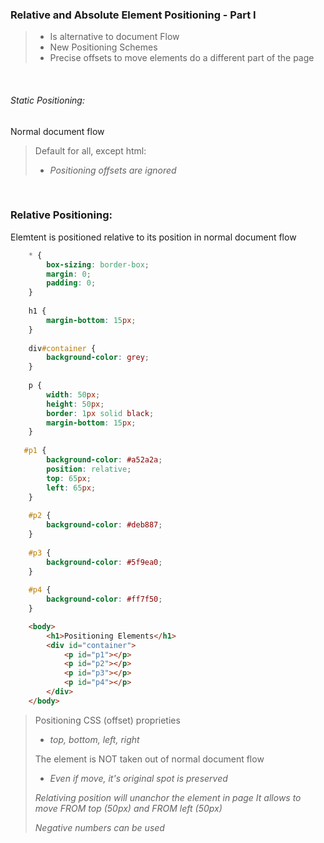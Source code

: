 ### Relative and Absolute Element Positioning - Part I

> - Is alternative to document Flow
> - New Positioning Schemes
> - Precise offsets to move elements do a different part of the page

<br>

###### Static Positioning:

Normal document flow

> Default for all, except html:
>   - *Positioning offsets are ignored*

<br>

### Relative Positioning:
Elemtent is positioned relative to its position in normal document flow

```css 
    * {
        box-sizing: border-box;
        margin: 0;
        padding: 0;
    }
    
    h1 {
        margin-bottom: 15px;
    }
    
    div#container {
        background-color: grey;
    }
    
    p {
        width: 50px;
        height: 50px;
        border: 1px solid black;
        margin-bottom: 15px;
    }
    
   #p1 {
        background-color: #a52a2a;
        position: relative;
        top: 65px;
        left: 65px;
    }
    
    #p2 {
        background-color: #deb887;
    }
    
    #p3 {
        background-color: #5f9ea0;
    }
    
    #p4 {
        background-color: #ff7f50;
    }
```

```html 
    <body>
        <h1>Positioning Elements</h1>
        <div id="container">
            <p id="p1"></p>
            <p id="p2"></p>
            <p id="p3"></p>
            <p id="p4"></p>
        </div>
    </body>
```


> Positioning CSS (offset) proprieties
>   - *top, bottom, left, right*
>
> The element is NOT taken out of normal document flow
>  - *Even if move, it's original spot is preserved*
>
>
> *Relativing position will unanchor the element in page*
> *It allows to move FROM top (50px) and FROM left (50px)*
> 
> *Negative numbers can be used*

<br>
